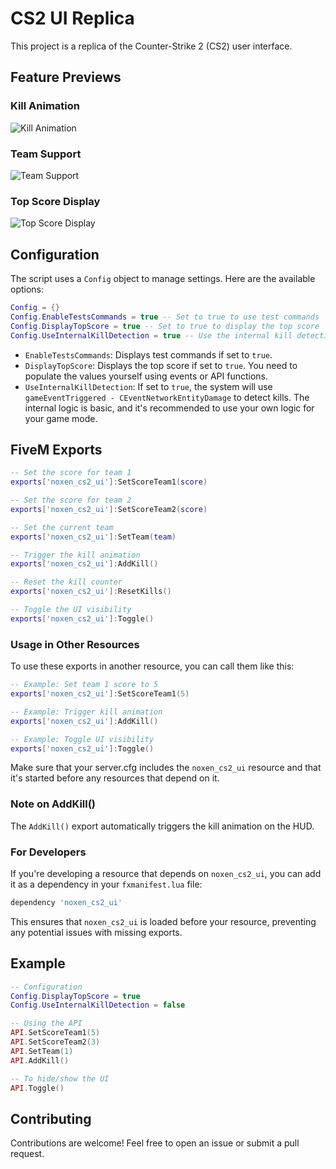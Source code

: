 # CS2 UI Replica

This project is a replica of the Counter-Strike 2 (CS2) user interface.

## Feature Previews

### Kill Animation
![Kill Animation](https://cdn.discordapp.com/attachments/845277808288202762/1295375938519044126/kill_anim.gif?ex=670e6c5a&is=670d1ada&hm=7e007fef7bc72ac6af22d50e1656e5af1d7ca5c695e1dbad413cd538c89518ac&)

### Team Support
![Team Support](https://cdn.discordapp.com/attachments/845277808288202762/1295375949046485042/team_change.gif?ex=670e6c5d&is=670d1add&hm=eddb6a1d45132ac9eee42b67703f55aed2f64e2d9fe0ff3c11000ef680ec5550&)

### Top Score Display
![Top Score Display](https://cdn.discordapp.com/attachments/845277808288202762/1295376113295425566/image.png?ex=670e6c84&is=670d1b04&hm=e063e1a1edbd52b6878bc2f1b0772141a3007c521d6df19dd6b2d606966c1534&)

## Configuration

The script uses a `Config` object to manage settings. Here are the available options:

```lua
Config = {}
Config.EnableTestsCommands = true -- Set to true to use test commands
Config.DisplayTopScore = true -- Set to true to display the top score
Config.UseInternalKillDetection = true -- Use the internal kill detection system
```

- `EnableTestsCommands`: Displays test commands if set to `true`.
- `DisplayTopScore`: Displays the top score if set to `true`. You need to populate the values yourself using events or API functions.
- `UseInternalKillDetection`: If set to `true`, the system will use `gameEventTriggered - CEventNetworkEntityDamage` to detect kills. The internal logic is basic, and it's recommended to use your own logic for your game mode.

## FiveM Exports

```lua
-- Set the score for team 1
exports['noxen_cs2_ui']:SetScoreTeam1(score)

-- Set the score for team 2
exports['noxen_cs2_ui']:SetScoreTeam2(score)

-- Set the current team
exports['noxen_cs2_ui']:SetTeam(team)

-- Trigger the kill animation
exports['noxen_cs2_ui']:AddKill()

-- Reset the kill counter
exports['noxen_cs2_ui']:ResetKills()

-- Toggle the UI visibility
exports['noxen_cs2_ui']:Toggle()
```

### Usage in Other Resources

To use these exports in another resource, you can call them like this:

```lua
-- Example: Set team 1 score to 5
exports['noxen_cs2_ui']:SetScoreTeam1(5)

-- Example: Trigger kill animation
exports['noxen_cs2_ui']:AddKill()

-- Example: Toggle UI visibility
exports['noxen_cs2_ui']:Toggle()
```

Make sure that your server.cfg includes the `noxen_cs2_ui` resource and that it's started before any resources that depend on it.

### Note on AddKill()

The `AddKill()` export automatically triggers the kill animation on the HUD.

### For Developers

If you're developing a resource that depends on `noxen_cs2_ui`, you can add it as a dependency in your `fxmanifest.lua` file:

```lua
dependency 'noxen_cs2_ui'
```

This ensures that `noxen_cs2_ui` is loaded before your resource, preventing any potential issues with missing exports.

## Example

```lua
-- Configuration
Config.DisplayTopScore = true
Config.UseInternalKillDetection = false

-- Using the API
API.SetScoreTeam1(5)
API.SetScoreTeam2(3)
API.SetTeam(1)
API.AddKill()

-- To hide/show the UI
API.Toggle()
```

## Contributing

Contributions are welcome! Feel free to open an issue or submit a pull request.
